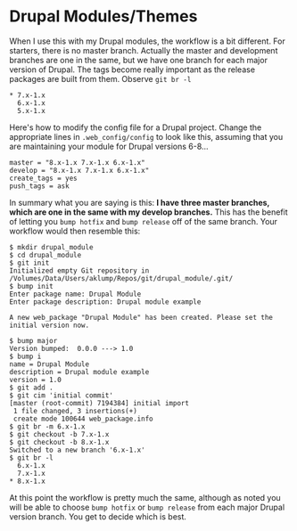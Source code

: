 <!--
id: drupal
tags: ''
-->

# Drupal Modules/Themes
When I use this with my Drupal modules, the workflow is a bit different.  For starters, there is no master branch.  Actually the master and development branches are one in the same, but we have one branch for each major version of Drupal.  The tags become really important as the release packages are built from them.  Observe `git br -l`

    * 7.x-1.x
      6.x-1.x
      5.x-1.x
      
Here's how to modify the config file for a Drupal project.  Change the appropriate lines in `.web_config/config` to look like this, assuming that you are maintaining your module for Drupal versions 6-8…

    master = "8.x-1.x 7.x-1.x 6.x-1.x"
    develop = "8.x-1.x 7.x-1.x 6.x-1.x"
    create_tags = yes
    push_tags = ask    

In summary what you are saying is this: **I have three master branches, which are one in the same with my develop branches.**  This has the benefit of letting you `bump hotfix` and `bump release` off of the same branch.  Your workflow would then resemble this:

    $ mkdir drupal_module
    $ cd drupal_module
    $ git init
    Initialized empty Git repository in /Volumes/Data/Users/aklump/Repos/git/drupal_module/.git/
    $ bump init
    Enter package name: Drupal Module
    Enter package description: Drupal module example

    A new web_package "Drupal Module" has been created. Please set the initial version now.

    $ bump major
    Version bumped:  0.0.0 ---> 1.0
    $ bump i
    name = Drupal Module
    description = Drupal module example
    version = 1.0
    $ git add .
    $ git cim 'initial commit'
    [master (root-commit) 7194384] initial import
     1 file changed, 3 insertions(+)
     create mode 100644 web_package.info
    $ git br -m 6.x-1.x
    $ git checkout -b 7.x-1.x
    $ git checkout -b 8.x-1.x
    Switched to a new branch '6.x-1.x'
    $ git br -l
      6.x-1.x
      7.x-1.x
    * 8.x-1.x  

At this point the workflow is pretty much the same, although as noted you will be able to choose `bump hotfix` or `bump release` from each major Drupal version branch.  You get to decide which is best.


